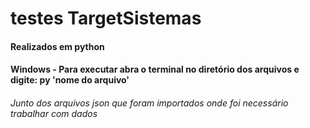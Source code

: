 # testes TargetSistemas

#### Realizados em python
#### Windows - Para executar abra o terminal no diretório dos arquivos e digite: py 'nome do arquivo'

###### Junto dos arquivos json que foram importados onde foi necessário trabalhar com dados
